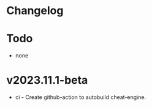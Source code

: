 # Changelog

# Todo
- none

# v2023.11.1-beta
- ci - Create github-action to autobuild cheat-engine.
